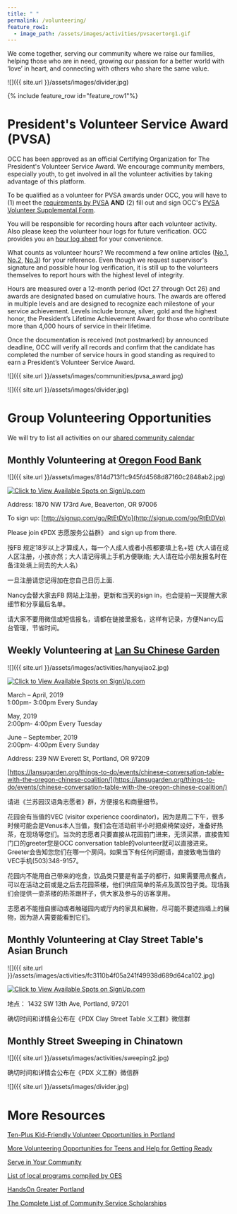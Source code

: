 ```yaml
---
title: " "
permalink: /volunteering/
feature_row1:
  - image_path: /assets/images/activities/pvsacertorg1.gif
---
```


We come together, serving our community where we raise our families, helping those who are in need, growing our passion for a better world with ‘love’ in heart, and connecting with others who share the same value.

![]({{ site.url }}/assets/images/divider.jpg)

{% include feature_row id="feature_row1"%}

# President's Volunteer Service Award (PVSA)

OCC has been approved as an official Certifying Organization for The President's Volunteer Service Award. We encourage community members, especially youth, to get involved in all the volunteer activities by taking advantage of this platform.

To be qualified as a volunteer for PVSA awards under OCC, you will have to (1) meet the [requirements by PVSA](https://www.presidentialserviceawards.gov/eligibility) **AND** (2) fill out and sign OCC's [PVSA Volunteer Supplemental Form](https://docs.google.com/forms/d/e/1FAIpQLSdn2_Mz3uZ6ghY64BRqC696LkbrRbGoJEH2eRUdX33zT_Fedw/viewform?c=0&w=1).

You will be responsible for recording hours after each volunteer activity. Also please keep the volunteer hour logs for future verification. OCC provides you an [hour log sheet](/assets/pdf/volunteer_hour_log_sheet.pdf) for your convenience.

What counts as volunteer hours? We recommend a few online articles ([No.1](https://www.realizedworth.com/2018/07/19/what-counts-as-volunteer-time/), [No.2](https://www.gswny.org/content/dam/girlscouts-gswny/documents/presidents%20volunteer%20service%20award%20service%20hours%20guidelines.pdf), [No.3](http://www.gscwm.org/content/dam/girlscouts-gscwm/documents/GSCWM%20guidelines%20for%20Hours%20for%20PVSA.pdf)) for your reference. Even though we request supervisor's signature and possible hour log verification, it is still up to the volunteers themselves to report hours with the highest level of integrity.

Hours are measured over a 12-month period (Oct 27 through Oct 26) and awards are designated based on cumulative hours. The awards are offered in multiple levels and are designed to recognize each milestone of your service achievement. Levels include bronze, silver, gold and the highest honor, the President’s Lifetime Achievement Award for those who contribute more than 4,000 hours of service in their lifetime.

Once the documentation is received (not postmarked) by announced deadline, OCC will verify all records and confirm that the candidate has completed the number of service hours in good standing as required to earn a President’s Volunteer Service Award.

![]({{ site.url }}/assets/images/communities/pvsa_award.jpg)

![]({{ site.url }}/assets/images/divider.jpg)

# Group Volunteering Opportunities

We will try to list all activities on our [shared community calendar](http://pdxchinese.org/events/)

## Monthly Volunteering at [Oregon Food Bank](htts://www.oregonfoodbank.org/about-us/locations/beaverton/)

![]({{ site.url }}/assets/images/814d713f1c945fd4568d87160c2848ab2.jpg)

<a href="http://signup.com/go/RtEtDVp" target="_blank"><img src="https://signup.com/imgs/icons/signup-choose-a-spot-btn.png" alt="Click to View Available Spots on SignUp.com"></a>

Address: 1870 NW 173rd Ave, Beaverton, OR 97006

To sign up: [http://signup.com/go/RtEtDVp](http://signup.com/go/RtEtDVp)

Please join 《PDX 志愿服务公益群》 and sign up from there.

按FB 规定18岁以上才算成人，每一个人成人或者小孩都要填上名+姓 (大人请在成人区注册，小孩亦然；大人请记得填上手机方便联络; 大人请在给小朋友报名时在备注处填上同去的大人名）

一旦注册请您记得加在您自己日历上面.

Nancy会替大家去FB 网站上注册，更新和当天的sign in，也会提前一天提醒大家细节和分享最后名单。　

请大家不要用微信或短信报名，请都在链接里报名，这样有记录，方便Nancy后台管理，节省时间。

## Weekly Volunteering at [Lan Su Chinese Garden](https://lansugarden.org/)

![]({{ site.url }}/assets/images/activities/hanyujiao2.jpg)

<a href="http://signup.com/go/xXOohJS" target="_blank"><img src="https://signup.com/imgs/icons/signup-choose-a-spot-btn.png" alt="Click to View Available Spots on SignUp.com"></a>

March – April, 2019  
1:00pm- 3:00pm Every Sunday  

May, 2019  
2:00pm- 4:00pm Every Tuesday  

June – September, 2019  
2:00pm- 4:00pm Every Sunday  

Address: 239 NW Everett St, Portland, OR 97209

[https://lansugarden.org/things-to-do/events/chinese-conversation-table-with-the-oregon-chinese-coalition/](https://lansugarden.org/things-to-do/events/chinese-conversation-table-with-the-oregon-chinese-coalition/)

请进《兰苏园汉语角志愿者》群，方便报名和商量细节。

花园会有当值的VEC (visitor experience coordinator)，因为是周二下午，很多时候可能会是Venus本人当值，我们会在活动前半小时把桌椅架设好，准备好热茶，在现场等您们。当次的志愿者只要直接从花园前门进来，无须买票，直接告知门口的greeter您是OCC conversation table的volunteer就可以直接进来。Greeter会告知您您们在哪一个房间。如果当下有任何问题请，直接致电当值的VEC手机(503)348-9157。

花园内不能用自己带来的吃食，饮品类只要是有盖子的都行，如果需要用点餐点，可以在活动之前或是之后去花园茶楼，他们供应简单的茶点及蒸饺包子类。现场我们会提供一壶茶楼的热茶跟杯子，供大家及参与的访客享用。

志愿者不能擅自挪动或者触碰园内或厅内的家具和展物，尽可能不要遮挡墙上的展物，因为游人需要能看到它们。

## Monthly Volunteering at Clay Street Table's Asian Brunch

![]({{ site.url }}/assets/images/activities/fc3110b4f05a241f49938d689d64ca102.jpg)

<a href="https://signup.com/go/KhUykiz" target="_blank"><img src="https://signup.com/imgs/icons/signup-choose-a-spot-btn.png" alt="Click to View Available Spots on SignUp.com"></a>

地点： 1432 SW 13th Ave, Portland, 97201

确切时间和详情会公布在《PDX Clay Street Table 义工群》微信群

## Monthly Street Sweeping in Chinatown

![]({{ site.url }}/assets/images/activities/sweeping2.jpg)

确切时间和详情会公布在《PDX 义工群》微信群

![]({{ site.url }}/assets/images/divider.jpg)

# More Resources

[Ten-Plus Kid-Friendly Volunteer Opportunities in Portland](http://www.pdxparent.com/family-friendly-volunteering-portland/)

[More Volunteering Opportunities for Teens and Help for Getting Ready](https://multcolib.org/teens/job-help-teens)

[Serve in Your Community](https://www.nationalservice.gov/serve)

[List of local programs compiled by OES](https://www.oes.edu/student-life/service-learning/upper-school-service-learning)

[HandsOn Greater Portland](https://www.handsonportland.org/)

[The Complete List of Community Service Scholarships](https://blog.prepscholar.com/community-service-scholarships-complete-list)
